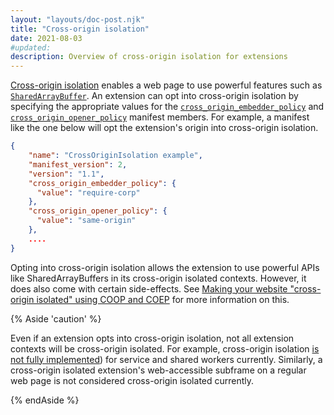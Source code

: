 ```yaml
---
layout: "layouts/doc-post.njk"
title: "Cross-origin isolation"
date: 2021-08-03
#updated:
description: Overview of cross-origin isolation for extensions
---
```


[Cross-origin isolation][web-coi-guide] enables a web page to use powerful features such as
[`SharedArrayBuffer`][mdn-sharedarraybuffer]. An extension can opt into cross-origin isolation by
specifying the appropriate values for the [`cross_origin_embedder_policy`][doc-coep] and
[`cross_origin_opener_policy`][doc-coop] manifest members. For example, a manifest like the one
below will opt the extension's origin into cross-origin isolation.

```json
{
    "name": "CrossOriginIsolation example",
    "manifest_version": 2,
    "version": "1.1",
    "cross_origin_embedder_policy": {
      "value": "require-corp"
    },
    "cross_origin_opener_policy": {
      "value": "same-origin"
    },
    ....
}
```

Opting into cross-origin isolation allows the extension to use powerful APIs like SharedArrayBuffers
in its cross-origin isolated contexts. However, it does also come with certain side-effects. See
[Making your website "cross-origin isolated" using COOP and COEP](https://web.dev/coop-coep/) for
more information on this.

{% Aside 'caution' %}

Even if an extension opts into cross-origin isolation, not all extension contexts will be
cross-origin isolated. For example, cross-origin isolation [is not fully implemented][crbug-issue])
for service and shared workers currently. Similarly, a cross-origin isolated extension's
web-accessible subframe on a regular web page is not considered cross-origin isolated currently.

{% endAside %}

[crbug-issue]: https://bugs.chromium.org/p/chromium/issues/detail?id=1131404
[doc-coep]: /docs/extensions/mv2/manifest/cross_origin_embedder_policy
[doc-coop]: /docs/extensions/mv2/manifest/cross_origin_opener_policy
[mdn-sharedarraybuffer]: https://developer.mozilla.org/en-US/docs/Web/JavaScript/Reference/Global_Objects/SharedArrayBuffer
[web-coi-guide]: https://web.dev/cross-origin-isolation-guide/
